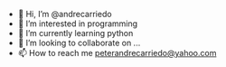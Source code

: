 - 👋 Hi, I’m @andrecarriedo
- 👀 I’m interested in programming
- 🌱 I’m currently learning python
- 💞️ I’m looking to collaborate on ...
- 📫 How to reach me peterandrecarriedo@yahoo.com

<!---
andrecarriedo/andrecarriedo is a ✨ special ✨ repository because its `README.md` (this file) appears on your GitHub profile.
You can click the Preview link to take a look at your changes.
--->
